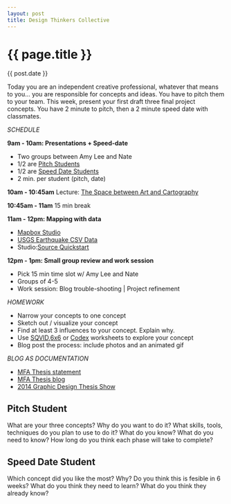 ```yaml
---
layout: post
title: Design Thinkers Collective
---
```


{{ page.title }}
================
{{ post.date }}

<p class="meta">

<p>Today you are an independent creative professional, whatever that means to you... you are responsible for concepts and ideas. You have to pitch them to your team. This week, present your first draft three final project concepts.  You have 2 minute to pitch, then a 2 minute speed date with classmates.</p>

<p><i>SCHEDULE</i></p>

<p><strong>9am	- 10am: Presentations + Speed-date</strong>
<ul>
	<li>Two groups between Amy Lee and Nate</li>
	<li>1/2 are <a href="#pitch">Pitch Students</a></li>
	<li>1/2 are <a href="#date">Speed Date Students</a></li>
	<li>2 min. per student (pitch, date)</li>
</ul></p>

<p><strong>10am - 10:45am</strong>
Lecture: <a href="{{ site.url }}/vispro14-blog/pdfs/03_LECTURE_Space-Art-and-Cartography.pdf">The Space between Art and Cartography</a></p>


<p><strong>10:45am - 11am</strong>
15 min break</p>

<p><strong>11am - 12pm: Mapping with data</strong>
<ul>
	<li><a href="https://mapbox.s3.amazonaws.com/mapbox-studio/mapbox-studio-darwin-x64-v0.1.6.zip">Mapbox Studio</a></li>
	<li><a href="http://earthquake.usgs.gov/earthquakes/feed/v1.0/summary/2.5_month.csv">USGS Earthquake CSV Data</a></li>
	<li>Studio:<a href="https://www.mapbox.com/mapbox-studio/source-quickstart">Source Quickstart</a></li>
</ul></p>
 
<p><strong>12pm - 1pm: Small group review and work session</strong>
<ul>
	<li>Pick 15 min time slot w/ Amy Lee and Nate</li>
	<li>Groups of 4-5</li>
	<li>Work session: Blog trouble-shooting | Project refinement</li>
</ul></p>

<p><i>HOMEWORK</i></p>
<ul>
	<li>Narrow your concepts to one concept</li>
	<li>Sketch out / visualize your concept</li>
	<li>Find at least 3 influences to your concept. Explain why.</li>
	<li>Use <a href="{{ site.url }}/vispro14-blog/pdfs/BackoftheNapkin_SQVID.pdf)">SQVID</a>,<a href="{{ site.url }}/vispro14-blog/pdfs/BackoftheNapkin_6x6.pdf">6x6</a> or <a href="{{ site.url }}/vispro14-blog/pdfs/BackoftheNapkin_codex.pdf">Codex</a> worksheets to explore your concept</li>
	<li>Blog post the process: include photos and an animated gif</li>
</ul></p>

<p><i>BLOG AS DOCUMENTATION</i></p>
<ul>
  <li><a href="http://amyleewalton.com/MFA-Thesis">MFA Thesis statement</a></li>
<li><a href="http://biobubbles.tumblr.com/">MFA Thesis blog</a></li>
<li><a href="http://www.thesis2014.micadesign.org/index.html">2014 Graphic Design Thesis Show</a></li>
</ul></p>

<p>
<a name="pitch"></a><strong><h2>Pitch Student</strong></h2>
What are your three concepts? Why do you want to do it? What skills, tools, techniques do you plan to use to do it? What do you know? What do you need to know? How long do you think each phase will take to complete?</p>

<p>
<a name="date"></a><h2><strong>Speed Date Student</strong></h2>
Which concept did you like the most? Why? Do you think this is fesible in 6 weeks? What do you think they need to learn? What do you think they already know?</p>
  


